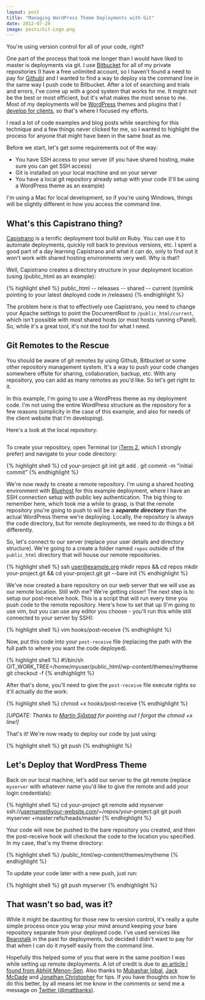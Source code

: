 ```yaml
---
layout: post
title: "Managing WordPress Theme Deployments with Git"
date: 2012-07-28
image: posts/Git-Logo.png
---
```


<p class="intro"><span class="dropcap">Y</span>ou're using version control for all of your code, right?</p>

One part of the process that took me longer than I would have liked to master is deployments via git. I use [Bitbucket][bitbucket] for all of my private repositories (I have a free unlimited account, so I haven't found a need to pay for [Github][github]) and I wanted to find a way to deploy via the command line in the same way I push code to Bitbucket. After a lot of searching and trials and errors, I've come up with a good system that works for me. It might not be the best or most efficient, but it's what makes the most sense to me. Most of my deployments will be [WordPress][wordpress] themes and plugins that I [develop for clients][kernel], so that's where I focused my efforts.

I read a lot of code examples and blog posts while searching for this technique and a few things never clicked for me, so I wanted to highlight the process for anyone that might have been in the same boat as me.

Before we start, let's get some requirements out of the way:

- You have SSH access to your server (if you have shared hosting, make sure you can get SSH access)
- Git is installed on your local machine and on your server
- You have a local git repository already setup with your code (I'll be using a WordPress theme as an example)

I'm using a Mac for local development, so if you're using Windows, things will be slightly different in how you access the command line.

## What's this Capistrano thing?

[Capistrano][capistrano] is a terrific deployment tool build on Ruby. You can use it to automate deployments, quickly roll back to previous versions, etc. I spent a good part of a day learning Capistrano and what it can do, only to find out it won't work with shared hosting environments very well. Why is that?

Well, Capistrano creates a directory structure in your deployment location (using /public_html as an example):

{% highlight shell %}
public_html
-- releases
-- shared
-- current (symlink pointing to your latest deployed code in /releases)
{% endhighlight %}

The problem here is that to effectively use Capistrano, you need to change your Apache settings to point the DocumentRoot to `/public_html/current`, which isn't possible with most shared hosts (or most hosts running cPanel). So, while it's a great tool, it's not the tool for what I need.

## Git Remotes to the Rescue

You should be aware of git remotes by using Github, Bitbucket or some other repository management system. It's a way to push your code changes somewhere offsite for sharing, collaboration, backup, etc. With any repository, you can add as many remotes as you'd like. So let's get right to it.

In this example, I'm going to use a WordPress theme as my deployment code. I'm not using the entire WordPress structure as the repository for a few reasons (simplicity in the case of this example, and also for needs of the client website that I'm developing).

Here's a look at the local repository:

<img src="{{ '/assets/img/posts/kernelmedia-git-repo.jpg' | prepend: site.baseurl }}" alt="" />

To create your repository, open Terminal (or [iTerm 2][iterm], which I strongly prefer) and navigate to your code directory:

{% highlight shell %}
cd your-project
git init
git add .
git commit -m "initial commit"
{% endhighlight %}

We're now ready to create a remote repository. I'm using a shared hosting environment with [Bluehost][bluehost] for this example deployment, where I have an SSH connection setup with public key authentication. The big thing to remember here, which took me a while to grasp, is that the remote repository you're going to push to will be a __*separate directory*__ than the actual WordPress theme we're deploying. Locally, the repository is always the code directory, but for remote deployments, we need to do things a bit differently.

So, let's connect to our server (replace your user details and directory structure). We're going to a create a folder named `repos` outside of the `public_html` directory that will house our remote repositories.

{% highlight shell %}
ssh user@example.org
mkdir repos && cd repos
mkdir your-project.git && cd your-project.git
git --bare init
{% endhighlight %}

We've now created a bare repository on our web server that we will use as our remote location. Still with me? We're getting closer! The next step is to setup our post-receive hook. This is a script that will run every time you push code to the remote repository. Here's how to set that up (I'm going to use vim, but you can use any editor you choose - you'll run this while still connected to your server by SSH):

{% highlight shell %}
vim hooks/post-receive
{% endhighlight %}

Now, put this code into your `post-receive` file (replacing the path with the full path to where you want the code deployed).

{% highlight shell %}
#!/bin/sh
GIT_WORK_TREE=/home/myuser/public_html/wp-content/themes/mytheme git checkout -f
{% endhighlight %}

After that's done, you'll need to give the `post-receive` file execute rights so it'll actually do the work:

{% highlight shell %}
chmod +x hooks/post-receive
{% endhighlight %}

_[UPDATE: Thanks to [Martin Sjåstad][martin] for pointing out I forgot the chmod +x line!]_

That's it! We're now ready to deploy our code by just using:

{% highlight shell %}
git push
{% endhighlight %}

## Let's Deploy that WordPress Theme

Back on our local machine, let's add our server to the git remote (replace `myserver` with whatever name you'd like to give the remote and add your login credentials):

{% highlight shell %}
cd your-project
git remote add myserver ssh://username@your-website.com/~/repos/your-project.git
git push myserver +master:refs/heads/master
{% endhighlight %}

Your code will now be pushed to the bare repository you created, and then the post-receive hook will checkout the code to the location you specified. In my case, that's my theme directory:

{% highlight shell %}
/public_html/wp-content/themes/mytheme
{% endhighlight %}

To update your code later with a new push, just run:

{% highlight shell %}
git push myserver
{% endhighlight %}

## That wasn't so bad, was it?

While it might be daunting for those new to version control, it's really a quite simple process once you wrap your mind around keeping your bare repository separate from your deployed code. I've used services like [Beanstalk][beanstalk] in the past for deployments, but decided I didn't want to pay for that when I can do it myself easily from the command line.

Hopefully this helped some of you that were in the same position I was while setting up remote deployments. A lot of credit is due to [an article I found from Abhijit Menon-Sen][howto]. Also thanks to [Mubashar Iqbal][mubs], [Jack McDade][jack] and [Jonathan Christopher][jonathan] for tips. If you have thoughts on how to do this better, by all means let me know in the comments or send me a message on [Twitter (@mattbanks)][twitter].


[bitbucket]: https://bitbucket.org/
[github]: https://github.com/
[wordpress]: http://wordpress.org
[kernel]: http://www.kernelcreativemedia.com
[capistrano]: https://github.com/capistrano/capistrano
[iterm]: https://www.iterm2.com/
[bluehost]: http://www.bluehost.com/track/mattbanks
[martin]: http://www.martinsjastad.com/
[beanstalk]: http://beanstalkapp.com/
[howto]: http://toroid.org/ams/git-website-howto
[mubs]: http://www.twitter.com/mubashariqbal
[jack]: https://twitter.com/jackmcdade
[jonathan]: https://twitter.com/jchristopher
[twitter]: https://twitter.com/mattbanks
